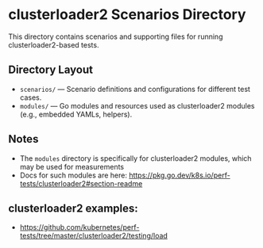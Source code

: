 # clusterloader2 Scenarios Directory

This directory contains scenarios and supporting files for running clusterloader2-based tests.

## Directory Layout

- `scenarios/` — Scenario definitions and configurations for different test cases.
- `modules/` — Go modules and resources used as clusterloader2 modules (e.g., embedded YAMLs, helpers).


## Notes

- The `modules` directory is specifically for clusterloader2 modules, which may be used for measurements
- Docs for such modules are here: https://pkg.go.dev/k8s.io/perf-tests/clusterloader2#section-readme

## clusterloader2 examples:
- https://github.com/kubernetes/perf-tests/tree/master/clusterloader2/testing/load
